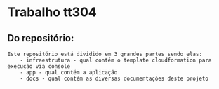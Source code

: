# Trabalho tt304

## Do repositório:
    Este repositório está dividido em 3 grandes partes sendo elas:
        - infraestrutura - qual contém o template cloudformation para execução via console
        - app - qual contém a aplicação
        - docs - qual contém as diversas documentaçòes deste projeto
